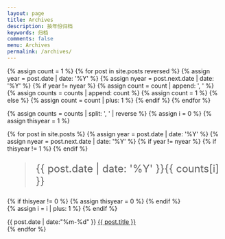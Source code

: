```yaml
---
layout: page
title: Archives
description: 按年份归档
keywords: 归档
comments: false
menu: Archives
permalink: /archives/
---
```


<section class="container posts-content">

{% assign count = 1 %}
{% for post in site.posts reversed %}
    {% assign year = post.date | date: '%Y' %}
    {% assign nyear = post.next.date | date: '%Y' %}
    {% if year != nyear %}
        {% assign count = count | append: ', ' %}
        {% assign counts = counts | append: count %}
        {% assign count = 1 %}
    {% else %}
        {% assign count = count | plus: 1 %}
    {% endif %}
{% endfor %}

{% assign counts = counts | split: ', ' | reverse %}
{% assign i = 0 %}
{% assign thisyear = 1 %}

{% for post in site.posts %}
    {% assign year = post.date | date: '%Y' %}
    {% assign nyear = post.next.date | date: '%Y' %}
    {% if year != nyear %}
        {% if thisyear != 1 %}
            </div>
        {% endif %}
            <blockquote style="font-size: 1.5rem;">{{ post.date | date: '%Y' }}<span class="title-badge">{{ counts[i] }}</span></blockquote>
        {% if thisyear != 0 %}
            {% assign thisyear = 0 %}
        {% endif %}
        <div class="posts-list">
        {% assign i = i | plus: 1 %}
    {% endif %}
    
<div class="posts-list-item">
    <span class="posts-list-meta">{{ post.date | date:"%m-%d" }}</span>
    <a class="posts-list-name" href="{{ site.url }}{{ post.url }}">{{ post.title }}</a>
</div>
{% endfor %}
</div>
</section>
